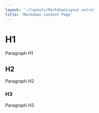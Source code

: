 ```yaml
---
layout: '~/layouts/MarkdownLayout.astro'
title: 'Markdown Content Page'
---
```


# H1

Paragraph H1

## H2

Paragraph H2

### H3

Paragraph H3
